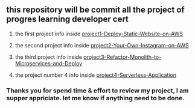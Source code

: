 ## this repository will be commit all the project of progres learning developer cert
1. the first project info inside [project1-Deploy-Static-Website-on-AWS](project1-Deploy-Static-Website-on-AWS)

2. the second project info inside [project2-Your-Own-Instagram-on-AWS](project2-Your-Own-Instagram-on-AWS)

3. the third project info inside [project3-Refactor-Monolith-to-Microservices-and-Deploy](project3-Refactor-Monolith-to-Microservices-and-Deploy)

4. the project number 4 info inside [project4-Serverless-Application](project4-Serverless-Application)

### Thanks you for spend time & effort to review my project, I am supper appriciate. let me know if anything need to be done.